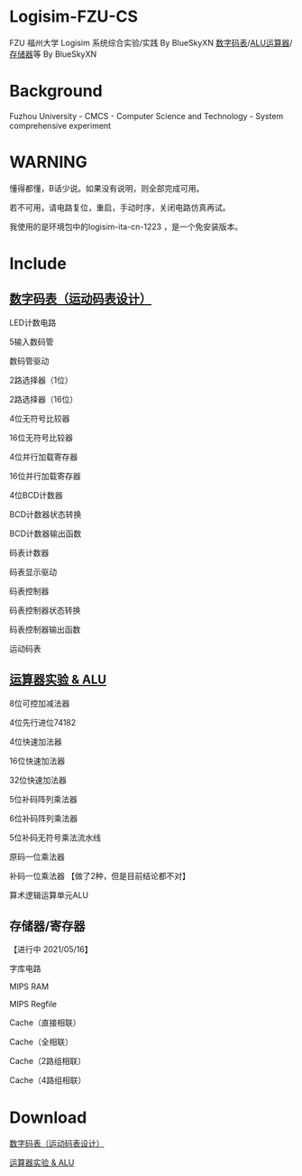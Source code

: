# Logisim-FZU-CS
FZU 福州大学 Logisim 系统综合实验/实践 By BlueSkyXN 
<a href="https://github.com/BlueSkyXN/Logisim-FZU-CS#%E6%95%B0%E5%AD%97%E7%A0%81%E8%A1%A8%E8%BF%90%E5%8A%A8%E7%A0%81%E8%A1%A8%E8%AE%BE%E8%AE%A1">数字码表</a>/<a href="https://github.com/BlueSkyXN/Logisim-FZU-CS#%E8%BF%90%E7%AE%97%E5%99%A8%E5%AE%9E%E9%AA%8C--alu">ALU运算器</a>/<a href="https://github.com/BlueSkyXN/Logisim-FZU-CS#%E5%AD%98%E5%82%A8%E5%99%A8%E5%AF%84%E5%AD%98%E5%99%A8">存储器</a>等
By BlueSkyXN 

# Background

Fuzhou University - CMCS - Computer Science and Technology - System comprehensive experiment

# WARNING

懂得都懂，B话少说。如果没有说明，则全部完成可用。

若不可用，请电路复位，重启，手动时序，关闭电路仿真再试。

我使用的是环境包中的logisim-ita-cn-1223 ，是一个免安装版本。

# Include

## <a href="https://cdn.jsdelivr.net/gh/BlueSkyXN/Logisim-FZU-CS/最终成果/数字码表.circ">数字码表（运动码表设计）</a>

LED计数电路

5输入数码管

数码管驱动

2路选择器（1位）

2路选择器（16位）

4位无符号比较器

16位无符号比较器

4位并行加载寄存器

16位并行加载寄存器

4位BCD计数器

BCD计数器状态转换

BCD计数器输出函数

码表计数器

码表显示驱动

码表控制器

码表控制器状态转换

码表控制器输出函数

运动码表

## <a href="https://cdn.jsdelivr.net/gh/BlueSkyXN/Logisim-FZU-CS/最终成果/alu.circ">运算器实验 & ALU</a>

8位可控加减法器

4位先行进位74182

4位快速加法器

16位快速加法器

32位快速加法器

5位补码阵列乘法器

6位补码阵列乘法器

5位补码无符号乘法流水线

原码一位乘法器

补码一位乘法器 【做了2种，但是目前结论都不对】

算术逻辑运算单元ALU

## 存储器/寄存器

【进行中 2021/05/16】

字库电路

MIPS RAM

MIPS Regfile

Cache（直接相联）

Cache（全相联）

Cache（2路组相联）

Cache（4路组相联）

# Download

<a href="https://cdn.jsdelivr.net/gh/BlueSkyXN/Logisim-FZU-CS/最终成果/数字码表.circ">数字码表（运动码表设计）</a>

<a href="https://cdn.jsdelivr.net/gh/BlueSkyXN/Logisim-FZU-CS/最终成果/alu.circ">运算器实验 & ALU</a>



